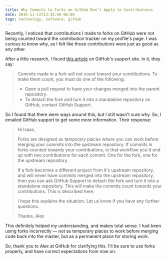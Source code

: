 ```yaml
---
title: Why Commits to Forks on GitHub Don't Apply to Contributions
date: 2016-11-11T13:35:56-06:00
tags: technology, software, github
---
```


Recently, I noticed that contributions I made to forks on GitHub were not being counted toward the contribution tracker on my profile's page. I was curious to know why, as I felt like those contributions were just as good as any other.

After a little research, I found [this article](https://help.github.com/articles/why-are-my-contributions-not-showing-up-on-my-profile/) on GitHub's support site. In it, they say:

> Commits made in a fork will not count toward your contributions. To make them count, you must do one of the following:
>
> - Open a pull request to have your changes merged into the parent repository.
> - To detach the fork and turn it into a standalone repository on GitHub, contact GitHub Support.

So I found that there were ways around this, but I still wasn't sure why. So, I emailed GitHub support to get some more information. Their response:

> Hi Isaac,
>
> Forks are designed as temporary places where you can work before merging your commits into the upstream repository. If commits in forks counted towards your contributions, in that workflow you'd end up with two contributions for each commit. One for the fork, one for the upstream repository.
>
> If a fork becomes a different project from it's upstream repository, and will never have commits merged into the upstream repository, then you can ask GitHub Support to detach the fork and turn it into a standalone repository. This will make the commits count towards your contributions. This is described here:
>
> I hope this explains the situation. Let us know if you have any further questions.
> 
> Thanks, Alex

This definitely helped my understanding, and makes total sense. I had been using forks incorrectly — not as temporary places to work before merging code back into the master, but as a permanent place for storing work.

So, thank you to Alex at GitHub for clarifying this. I'll be sure to use forks properly, and have correct expectations from now on.
